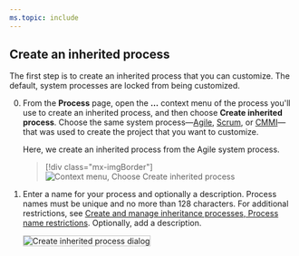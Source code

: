 ```yaml
---
ms.topic: include
---
```


<a id="create-inherited-process"></a>
## Create an inherited process 

The first step is to create an inherited process that you can customize. The default, system processes are locked from being customized. 
  
0. From the **Process** page, open the **&hellip;** context menu of the process you'll use to create an inherited process, and then choose **Create inherited process**. Choose the same system process&mdash;[Agile](/vsts/boards/work-items/guidance/agile-process), [Scrum](/vsts/boards/work-items/guidance/scrum-process), or [CMMI](/vsts/boards/work-items/guidance/cmmi-process)&mdash;that was used to create the project that you want to customize. 

	Here, we create an inherited process from the Agile system process.   

	> [!div class="mx-imgBorder"]  
	> ![Context menu, Choose Create inherited process](/vsts/organizations/settings/work/_img/process/create-inherited-process.png) 

0.	Enter a name for your process and optionally a description. Process names must be unique and no more than 128 characters. For additional restrictions, see [Create and manage inheritance processes, Process name restrictions](/vsts/organizations/settings/work/manage-process#process-naming). Optionally, add a description.   

	<img src="/vsts/organizations/settings/work/_img/process/create-inherited-process-dialog.png" alt="Create inherited process dialog" style="border: 1px solid #C3C3C3;" />  